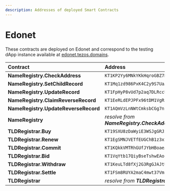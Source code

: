 ```yaml
---
description: Addresses of deployed Smart Contracts
---
```


# Edonet

These contracts are deployed on Edonet and correspond to the testing dApp instance available at [edonet.tezos.domains](https://edonet.tezos.domains).

| Contract | Address | BCD |
| :--- | :--- | :--- |
| **NameRegistry.CheckAddress** | `KT1KP2Yy6MNkYKkHqroGBZ7KFN5NdNfnUHHv` | [🔗](https://better-call.dev/edo2net/KT1KP2Yy6MNkYKkHqroGBZ7KFN5NdNfnUHHv) |
| **NameRegistry.SetChildRecord** | `KT1Mq1zd986PxK4C2y9S7UaJkhTBbY15AU32` | [🔗](https://better-call.dev/edo2net/KT1Mq1zd986PxK4C2y9S7UaJkhTBbY15AU32) |
| **NameRegistry.UpdateRecord** | `KT1FpHyP8vUd7p2aq7DLRccUVPixoGVB4fJE` | [🔗](https://better-call.dev/edo2net/KT1FpHyP8vUd7p2aq7DLRccUVPixoGVB4fJE) |
| **NameRegistry.ClaimReverseRecord** | `KT1EeRLdEPJPFx96tDM1VgRka2V6ZyKV4vRg` | [🔗](https://better-call.dev/edo2net/KT1EeRLdEPJPFx96tDM1VgRka2V6ZyKV4vRg) |
| **NameRegistry.UpdateReverseRecord** | `KT1AQmVzLnNWtCmksbCGg7np9dmAU5CKYH72` | [🔗](https://better-call.dev/edo2net/KT1AQmVzLnNWtCmksbCGg7np9dmAU5CKYH72) |
| **NameRegistry** | _resolve from **NameRegistry.CheckAddress**_ | [🔗](https://better-call.dev/edo2net/KT1JJbWfW8CHUY95hG9iq2CEMma1RiKhMHDR) |
| **TLDRegistrar.Buy** | `KT19SXU8zDaWyiE3WSJgGRJ2xKSsNpFWJoe7` | [🔗](https://better-call.dev/edo2net/KT19SXU8zDaWyiE3WSJgGRJ2xKSsNpFWJoe7) |
| **TLDRegistrar.Renew** | `KT1EgSMNJVETfEUGChB1z3xSD4LNVFpkoSyB` | [🔗](https://better-call.dev/edo2net/KT1EgSMNJVETfEUGChB1z3xSD4LNVFpkoSyB) |
| **TLDRegistrar.Commit** | `KT1KQkkVMTRhGUfJYbHBoaeJ6NUJi8o58cvg` | [🔗](https://better-call.dev/edo2net/KT1KQkkVMTRhGUfJYbHBoaeJ6NUJi8o58cvg) |
| **TLDRegistrar.Bid** | `KT1VqYtb17QiyBseTshwEAoowyy6FYDHniX1` | [🔗](https://better-call.dev/edo2net/KT1VqYtb17QiyBseTshwEAoowyy6FYDHniX1) |
| **TLDRegistrar.Withdraw** | `KT1KeuLTd8fXj2G3RgGJAJtU1aVLgp5qcGWQ` | [🔗](https://better-call.dev/edo2net/KT1KeuLTd8fXj2G3RgGJAJtU1aVLgp5qcGWQ) |
| **TLDRegistrar.Settle** | `KT1FSm8RUYA2maC4mwt37VmFi81ZWZcsZ12w` | [🔗](https://better-call.dev/edo2net/KT1FSm8RUYA2maC4mwt37VmFi81ZWZcsZ12w) |
| **TLDRegistrar** | _resolve from **TLDRegistrar.Buy**_ | [🔗](https://better-call.dev/edo2net/KT1A84aNsVCG7EsZyKHSyqZacVVSN1zcQzS7/operations) |

